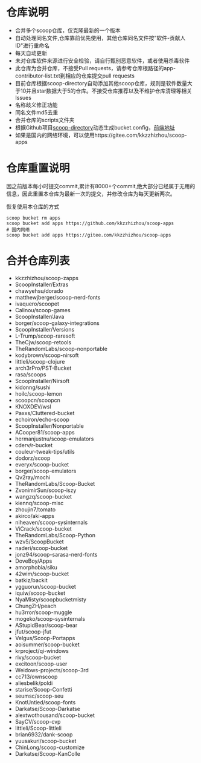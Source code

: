 # 仓库说明

- 合并多个scoop仓库，仅克隆最新的一个版本
- 自动处理同名文件,仓库靠前优先使用，其他仓库同名文件按"软件-贡献人ID"进行重命名
- 每天自动更新
- 未对仓库软件来源进行安全检验，请自行甄别恶意软件，或者使用杀毒软件
- 此仓库为合并仓库，不接受Pull requests，请参考仓库根路径的app-contributor-list.txt到相应的仓库提交pull requests
- 目前仓库根据scoop-directory自动添加其他scoop仓库，规则是软件数量大于10并且star数据大于5的仓库。不接受仓库推荐以及不维护仓库清理等相关Issues
- 名称歧义修正功能
- 同名文件md5去重
- 合并仓库的scripts文件夹
- 根据Github项目[scoop-directory](https://github.com/rasa/scoop-directory)动态生成bucket.config，[前端地址](https://rasa.github.io/scoop-directory/)
- 如果是国内的网络环境，可以使用https://gitee.com/kkzzhizhou/scoop-apps

# 仓库重置说明

因之前版本每小时提交commit,累计有8000+个commit,绝大部分已经属于无用的信息，因此重置本仓库为最新一次的提交，并修改仓库为每天更新两次。

恢复使用本仓库的方式

```
scoop bucket rm apps
scoop bucket add apps https://github.com/kkzzhizhou/scoop-apps
# 国内网络
scoop bucket add apps https://gitee.com/kkzzhizhou/scoop-apps
```

# 合并仓库列表

- kkzzhizhou/scoop-zapps
- ScoopInstaller/Extras
- chawyehsu/dorado
- matthewjberger/scoop-nerd-fonts
- ivaquero/scoopet
- Calinou/scoop-games
- ScoopInstaller/Java
- borger/scoop-galaxy-integrations
- ScoopInstaller/Versions
- L-Trump/scoop-raresoft
- TheCjw/scoop-retools
- TheRandomLabs/scoop-nonportable
- kodybrown/scoop-nirsoft
- littleli/scoop-clojure
- arch3rPro/PST-Bucket
- rasa/scoops
- ScoopInstaller/Nirsoft
- kidonng/sushi
- hoilc/scoop-lemon
- scoopcn/scoopcn
- KNOXDEV/wsl
- Paxxs/Cluttered-bucket
- echoiron/echo-scoop
- ScoopInstaller/Nonportable
- ACooper81/scoop-apps
- hermanjustnu/scoop-emulators
- cderv/r-bucket
- couleur-tweak-tips/utils
- dodorz/scoop
- everyx/scoop-bucket
- borger/scoop-emulators
- Qv2ray/mochi
- TheRandomLabs/Scoop-Bucket
- ZvonimirSun/scoop-iszy
- wangzq/scoop-bucket
- kiennq/scoop-misc
- zhoujin7/tomato
- akirco/aki-apps
- niheaven/scoop-sysinternals
- ViCrack/scoop-bucket
- TheRandomLabs/Scoop-Python
- wzv5/ScoopBucket
- naderi/scoop-bucket
- jonz94/scoop-sarasa-nerd-fonts
- DoveBoy/Apps
- amorphobia/siku
- 42wim/scoop-bucket
- batkiz/backit
- ygguorun/scoop-bucket
- iquiw/scoop-bucket
- NyaMisty/scoopbucketmisty
- ChungZH/peach
- hu3rror/scoop-muggle
- mogeko/scoop-sysinternals
- AStupidBear/scoop-bear
- jfut/scoop-jfut
- Velgus/Scoop-Portapps
- aoisummer/scoop-bucket
- krproject/qi-windows
- rivy/scoop-bucket
- excitoon/scoop-user
- Weidows-projects/scoop-3rd
- cc713/ownscoop
- aliesbelik/poldi
- starise/Scoop-Confetti
- seumsc/scoop-seu
- KnotUntied/scoop-fonts
- Darkatse/Scoop-Darkatse
- alextwothousand/scoop-bucket
- SayCV/scoop-cvp
- littleli/Scoop-littleli
- brian6932/dank-scoop
- yuusakuri/scoop-bucket
- ChinLong/scoop-customize
- Darkatse/Scoop-KanColle
